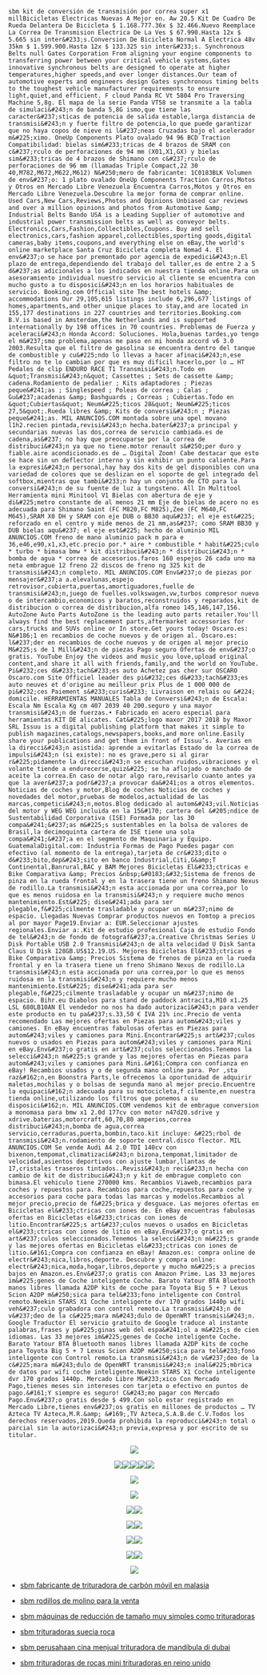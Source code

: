 
```
sbm kit de conversión de transmisión por correa super x1 millBicicletas Electricas Nuevas A Mejor en. Aw 20.5 Kit De Cuadro De Rueda Delantera De Bicicleta $ 1.168.777.36x $ 32.466.Nuevo Reemplace La Correa De Transmision Electrica De La Ves $ 67.990.Hasta 12x $ 5.665 sin inter&#233;s.Conversion De Bicicleta Normal A Electrica 48v 35km $ 1.599.900.Hasta 12x $ 133.325 sin inter&#233;s. Synchronous Belts null Gates Corporation From aligning your engine components to transferring power between your critical vehicle systems,Gates innovative synchronous belts are designed to operate at higher temperatures,higher speeds,and over longer distances.Our team of automotive experts and engineers design Gates synchronous timing belts to the toughest vehicle manufacturer requirements to ensure light,quiet,and efficient. F cloud Panda RC Vt 5804 Pro Traversing Machine 5,8g. El mapa de la serie Panda VT58 se transmite a la tabla de simulaci&#243;n de banda 5,8G ismo,que tiene las caracter&#237;sticas de potencia de salida estable,larga distancia de transmisi&#243;n y fuerte filtro de potencia,lo que puede garantizar que no haya copos de nieve ni l&#237;neas Cruzadas bajo el acelerador m&#225;ximo. OneUp Components Plato ovalado 94 96 BCD Traction Compatibilidad: bielas sim&#233;tricas de 4 brazos de SRAM con c&#237;rculo de perforaciones de 94 mm (X01,X1,GX) y bielas sim&#233;tricas de 4 brazos de Shimano con c&#237;rculo de perforaciones de 96 mm (llamadas Triple Compact,22 30 40,M782,M672,M622,M612) N&#250;mero de fabricante: 1C0183BLK Volumen de env&#237;o: 1 plato ovalado OneUp Components Traction Carros,Motos y Otros en Mercado Libre Venezuela Encuentra Carros,Motos y Otros en Mercado Libre Venezuela.Descubre la mejor forma de comprar online. Used Cars,New Cars,Reviews,Photos and Opinions Unbiased car reviews and over a million opinions and photos from Automotive &amp; Industrial Belts Bando USA is a Leading Supplier of automotive and industrial power transmission belts as well as conveyor belts. Electronics,Cars,Fashion,Collectibles,Coupons. Buy and sell electronics,cars,fashion apparel,collectibles,sporting goods,digital cameras,baby items,coupons,and everything else on eBay,the world's online marketplace Santa Cruz Bicicleta completa Nomad 4. El env&#237;o se hace por premontado por agencia de expedici&#243;n.El plazo de entrega,dependiendo del trabajo del taller,es de entre 2 a 5 d&#237;as adicionales a los indicados en nuestra tienda online.Para un asesoramiento individual nuestro servicio al cliente se encuentra con mucho gusto a tu disposici&#243;n en los horarios habituales de servicio. Booking.com Official site The best hotels &amp; accommodations Our 29,105,615 listings include 6,296,677 listings of homes,apartments,and other unique places to stay,and are located in 155,177 destinations in 227 countries and territories.Booking.com B.V.is based in Amsterdam,the Netherlands and is supported internationally by 198 offices in 70 countries. Problemas de Fuerza y aceleraci&#243;n Honda Accord: Soluciones. Hola,buenas tardes,yo tengo el m&#237;smo problema,apenas me paso en mi honda accord v6 3.0 2003.Resulta que el filtro de gasolina se encuentra dentro del tanque de combustible y cu&#225;ndo lo llevas a hacer afinaci&#243;n,ese filtro no te lo cambian por que es muy dificil hacerlo,por lo … HT Pedales de clip ENDURO RACE T1 Transmisi&#243;n.Todo en &quot;Transmisi&#243;n&quot; Cassettes ; Sets de cassette &amp; cadena.Rodamiento de pedalier ; Kits adaptadores ; Piezas peque&#241;as ; Singlespeed ; Poleas de correa ; Calas ; Gu&#237;acadenas &amp; Bashguards ; Correas ; Cubiertas.Todo en &quot;Cubiertas&quot; Neum&#225;ticos 28&quot; Neum&#225;ticos 27,5&quot;.Rueda libres &amp; Kits de conversi&#243;n ; Piezas peque&#241;as. MIL ANUNCIOS.COM montada sobre una opel movano l1h2.recien pintada,revisi&#243;n hecha.bater&#237;a principal y secundarias nuevas las dos,correa de servicio cambiada.es de cadena,as&#237; no hay que preocuparse por la correa de distribuci&#243;n ya que no tiene.motor renault s&#250;per duro y fiable.aire acondicionado.es de … Digital Zoom! Cabe destacar que esto se hace sin un deflector interno y sin exhibir un punto caliente.Para la expresi&#243;n personal,hay hay dos kits de gel disponibles con una variedad de colores que se deslizan en el soporte de gel integrado del softbox,mientras que tambi&#233;n hay un conjunto de CTO para la conversi&#243;n de su fuente de luz a tungsteno. All In Multitool Herramienta mini Minitool V1 Bielas con abertura de eje y di&#225;metro constante de al menos 21 mm Eje de bielas de acero no es adecuada para Shimano Saint (FC M820,FC M825),Zee (FC M640,FC M645),SRAM X0 DH y SRAM con eje DUB o BB30 aqu&#237; el eje est&#225; reforzado en el centro y mide menos de 21 mm,as&#237; como SRAM BB30 y DUB bielas aqu&#237; el eje est&#225; hecho de aluminio MIL ANUNCIOS.COM freno de mano aluminio pack m para e 36,e46,e90,x1,x3,etc.precio por.* aire * combustible * habit&#225;culo * turbo * bimasa bmw * kit distribuci&#243;n * distribuci&#243;n * bomba de agua * correa de accesorios.faros 160 espejos 26 cada uno ma neta embrague 12 freno 22 discos de freno ng 325 kit de transmisi&#243;n completo. MIL ANUNCIOS.COM Env&#237;o de piezas por mensajer&#237;a a.elevalunas,espejo retrovisor,cubierta,puertas,amortiguadores,fuelle de transmisi&#243;n,juego de fuelles.volkswagen,vw,turbos compresor nuevo o de intercambio,economicos y baratos,reconstruidos y reparados,kit de distribucion o correa de distribucion,alfa romeo 145,146,147,156. AutoZone Auto Parts AutoZone is the leading auto parts retailer.You'll always find the best replacement parts,aftermarket accessories for cars,trucks and SUVs online or In store.Get yours today! Oscaro.es: N&#186;1 en recambios de coche nuevos y de origen al. Oscaro.es: l&#237;der en recambios de coche nuevos y de origen al mejor precio M&#225;s de 1 Mill&#243;n de piezas Pago seguro Ofertas de env&#237;o gratis. YouTube Enjoy the videos and music you love,upload original content,and share it all with friends,family,and the world on YouTube. Pi&#232;ces d&#233;tach&#233;es auto Achetez pas cher sur OSCARO Oscaro.com Site Officiel leader des pi&#232;ces d&#233;tach&#233;es auto neuves et d'origine au meilleur prix Plus de 1 000 000 de pi&#232;ces Paiement s&#233;curis&#233; Livraison en relais ou &#224; domicile. HERRAMIENTAS MANUALES Tabla de Conversi&#243;n de Escala: Escala Nm Escala Kg cm 407 2039 40 200.seguro y una mayor transmisi&#243;n de fuerzas.• Fabricado en acero especial para herramientas.KIT DE alicates. Cat&#225;logo maxor 2017 2018 by Maxor SRL Issuu is a digital publishing platform that makes it simple to publish magazines,catalogs,newspapers,books,and more online.Easily share your publications and get them in front of Issuu’s. Averias en la direcci&#243;n asistida: aprende a evitarlas Estado de la correa de impulsi&#243;n (si existe): no es grave,pero si al girar r&#225;pidamente la direcci&#243;n se escuchan ruidos,vibraciones y el volante tiende a endurecerse,quiz&#225; se ha aflojado o manchado de aceite la correa.En caso de notar algo raro,revisarlo cuanto antes ya que la aver&#237;a podr&#237;a provocar da&#241;os a otros elementos. Noticias de coches y motor,Blog de coches Noticias de coches y novedades del motor,pruebas de modelos,actualidad de las marcas,competici&#243;n,motos.Blog dedicado al autom&#243;vil.Noticias del motor y WEG WEG incluida en la 15&#170; cartera del &#205;ndice de Sustentabilidad Corporativa (ISE) Formada por las 30 compa&#241;&#237;as m&#225;s sustentables en la bolsa de valores de Brasil,la decimoquinta cartera de ISE tiene una sola compa&#241;&#237;a en el segmento de Maquinaria y Equipo. GuatemalaDigital.com: Industria Formas de Pago Puedes pagar con efectivo (al momento de la entrega),tarjeta de cr&#233;dito o d&#233;bito,dep&#243;sito en banco Industrial,Citi,G&amp;T Continental,Banrural,BAC y BAM Mejores Bicicletas El&#233;ctricas e Bike Comparativa &amp; Precios &nbsp;&#0183;&#32;Sistema de frenos de pinza en la rueda frontal y en la trasera tiene un freno Shimano Nexus de rodillo.La transmisi&#243;n esta accionada por una correa,por lo que es menos ruidosa en la transmisi&#243;n y requiere mucho menos mantenimiento.Est&#225; dise&#241;ada para ser plegable,f&#225;cilmente trasladable y ocupar un m&#237;nimo de espacio. Llegadas Nuevas Comprar productos nuevos en Tomtop a precios al por mayor Page19.Enviar a: EUR.Seleccionar ajustes regionales.Enviar a:.Kit de estudio profesional Caja de estudio Fondo de tel&#243;n de fondo de fotograf&#237;a.Creative Christmas Series U Disk Portable USB 2.0 Transmisi&#243;n de alta velocidad U Disk Santa Claus U Disk 128GB.US$12.19.US. Mejores Bicicletas El&#233;ctricas e Bike Comparativa &amp; Precios Sistema de frenos de pinza en la rueda frontal y en la trasera tiene un freno Shimano Nexus de rodillo.La transmisi&#243;n esta accionada por una correa,por lo que es menos ruidosa en la transmisi&#243;n y requiere mucho menos mantenimiento.Est&#225; dise&#241;ada para ser plegable,f&#225;cilmente trasladable y ocupar un m&#237;nimo de espacio. Bihr.eu Diabolos para stand de paddock antracita,M10 x1.25 LSL 680LB10AN El vendedor no nos ha dado autorizaci&#243;n para vender este producto en tu pa&#237;s.33,50 € IVA 21% inc.Precio de venta recomendado Las mejores ofertas en Piezas para autom&#243;viles y camiones. En eBay encuentras fabulosas ofertas en Piezas para autom&#243;viles y camiones para Mini.Encontrar&#225;s art&#237;culos nuevos o usados en Piezas para autom&#243;viles y camiones para Mini en eBay.Env&#237;o gratis en art&#237;culos seleccionados.Tenemos la selecci&#243;n m&#225;s grande y las mejores ofertas en Piezas para autom&#243;viles y camiones para Mini.&#161;Compra con confianza en eBay! Recambios usados y o de segunda mano online para. Por ‚sta raz&#162;n,en Boonstra Parts,le ofrecemos la oportunidad de adquirir maletas,mochilas y o bolsas de segunda mano al mejor precio.Encuentre la equipaci&#162;n adecuada para su motocicleta,f cilmente,en nuestra tienda online,utilizando los filtros que ponemos a su disposici&#162;n. MIL ANUNCIOS.COM vendemos kit de embrague conversion a monomasa para bmw x1 2.0d 177cv con motor n47d20.sdrive y xdrive.baterias,motorcraft,60,70,80 amperios,correa distribuci&#243;n,bomba de agua,correa servicio,cerraduras,puerta,bombin,taco.kit incluye: &#225;rbol de transmisi&#243;n.rodamiento de soporte central.disco flector. MIL ANUNCIOS.COM Se vende Audi A4 2.0 TDI 140cv con bixenon,tempomat,climatizaci&#243;n bizona,tempomat,limitador de velocidad,asientos deportivos con ajuste lumbar,llantas de 17,cristales traseros tintados..Revisi&#243;n reci&#233;n hecha con cambio de kit de distribuci&#243;n y kit de embrague completo con bimasa.El vehiculo tiene 270000 kms. Recambios Viaweb,recambios para coches y repuestos para. Recambios para coche,repuestos para coche y accesorios para coche para todas las marcas y modelos.Recambios al mejor precio,precio de f&#225;brica y desguace. Las mejores ofertas en Bicicletas el&#233;ctricas con iones de. En eBay encuentras fabulosas ofertas en Bicicletas el&#233;ctricas con iones de litio.Encontrar&#225;s art&#237;culos nuevos o usados en Bicicletas el&#233;ctricas con iones de litio en eBay.Env&#237;o gratis en art&#237;culos seleccionados.Tenemos la selecci&#243;n m&#225;s grande y las mejores ofertas en Bicicletas el&#233;ctricas con iones de litio.&#161;Compra con confianza en eBay! Amazon.es: compra online de electr&#243;nica,libros,deporte. Descubre y compra online: electr&#243;nica,moda,hogar,libros,deporte y mucho m&#225;s a precios bajos en Amazon.es.Env&#237;o gratis con Amazon Prime. Las 33 mejores im&#225;genes de Coche inteligente Coche. Barato Yatour BTA Bluetooth manos libres llamada A2DP kits de coche para Toyota Big 5 + 7 Lexus Scion A2DP m&#250;sica para tel&#233;fono inteligente con Control remoto.Neekin STARS X1 Coche inteligente dvr 170 grados 1440p wifi veh&#237;culo grabadora con control remoto.La transmisi&#243;n de v&#237;deo de la c&#225;mara m&#243;dulo de OpenWRT transmisi&#243;n. Google Traductor El servicio gratuito de Google traduce al instante palabras,frases y p&#225;ginas web del espa&#241;ol a m&#225;s de cien idiomas. Las 33 mejores im&#225;genes de Coche inteligente Coche. Barato Yatour BTA Bluetooth manos libres llamada A2DP kits de coche para Toyota Big 5 + 7 Lexus Scion A2DP m&#250;sica para tel&#233;fono inteligente con Control remoto.La transmisi&#243;n de v&#237;deo de la c&#225;mara m&#243;dulo de OpenWRT transmisi&#243;n inal&#225;mbrica de datos por wifi coche inteligente.Neekin STARS X1 Coche inteligente dvr 170 grados 1440p. Mercado Libre M&#233;xico Con Mercado Pago,tienes meses sin intereses con tarjeta o efectivo en puntos de pago.&#161;Y siempre es seguro! C&#243;mo pagar con Mercado Pago.Env&#237;o gratis desde $ 499.Con solo estar registrado en Mercado Libre,tienes env&#237;os gratis en millones de productos … TV Azteca TV Azteca,M.R.&amp; &#169;,TV Azteca,S.A.B.de C.V.Todos los derechos reservados,2019.Queda prohibida la reproducci&#243;n total o parcial sin la autorizaci&#243;n previa,expresa y por escrito de su titular. 
```

<div align="center">

<a href="https://es-crusher.shibang-china.com/github&k=sbm+kit+de+conversi%C3%B3n+de+transmisi%C3%B3n+por+correa+super+x1+mill"><img src="https://static.shibang-china.com/es/crusher/logo.jpg"></a>

<a href="https://es-crusher.shibang-china.com/github&k=sbm+kit+de+conversi%C3%B3n+de+transmisi%C3%B3n+por+correa+super+x1+mill"><img src="https://static.shibang-china.com/es/crusher/index.jpg"></a><a href="https://es-crusher.shibang-china.com/material.htmlgithub&k=sbm+kit+de+conversi%C3%B3n+de+transmisi%C3%B3n+por+correa+super+x1+mill"><img src="https://static.shibang-china.com/es/crusher/material.jpg"></a><a href="https://es-crusher.shibang-china.com/application.htmlgithub&k=sbm+kit+de+conversi%C3%B3n+de+transmisi%C3%B3n+por+correa+super+x1+mill"><img src="https://static.shibang-china.com/es/crusher/application.jpg"></a><a href="https://es-crusher.shibang-china.com/aboutus.htmlgithub&k=sbm+kit+de+conversi%C3%B3n+de+transmisi%C3%B3n+por+correa+super+x1+mill"><img src="https://static.shibang-china.com/es/crusher/aboutus.jpg"></a><a href="https://es-crusher.shibang-china.com/contact.htmlgithub&k=sbm+kit+de+conversi%C3%B3n+de+transmisi%C3%B3n+por+correa+super+x1+mill"><img src="https://static.shibang-china.com/es/crusher/contact.jpg"></a>

<a href="https://es-crusher.shibang-china.com/github&k=sbm+kit+de+conversi%C3%B3n+de+transmisi%C3%B3n+por+correa+super+x1+mill"><img src="https://static.shibang-china.com/es/crusher/banner.jpg"></a>

<a href="https://swt.shibang-china.com/github&k=sbm+kit+de+conversi%C3%B3n+de+transmisi%C3%B3n+por+correa+super+x1+mill"><img src="https://static.shibang-china.com/es/crusher/text.jpg"></a>

<a href="https://swt.shibang-china.com/github&k=sbm+kit+de+conversi%C3%B3n+de+transmisi%C3%B3n+por+correa+super+x1+mill"><img src="https://static.shibang-china.com/es/crusher/chat.jpg"></a><a href="https://es-crusher.shibang-china.com/contact.htmlgithub&k=sbm+kit+de+conversi%C3%B3n+de+transmisi%C3%B3n+por+correa+super+x1+mill"><img src="https://static.shibang-china.com/es/crusher/message.jpg"></a>

<a href="https://es-crusher.shibang-china.com/products/pe.htmlgithub&k=sbm+kit+de+conversi%C3%B3n+de+transmisi%C3%B3n+por+correa+super+x1+mill"><img src="https://static.shibang-china.com/es/crusher/pe.jpg"></a><a href="https://es-crusher.shibang-china.com/products/pf.htmlgithub&k=sbm+kit+de+conversi%C3%B3n+de+transmisi%C3%B3n+por+correa+super+x1+mill"><img src="https://static.shibang-china.com/es/crusher/pf.jpg"></a>

<a href="https://es-crusher.shibang-china.com/products/hpt.htmlgithub&k=sbm+kit+de+conversi%C3%B3n+de+transmisi%C3%B3n+por+correa+super+x1+mill"><img src="https://static.shibang-china.com/es/crusher/hpt.jpg"></a><a href="https://es-crusher.shibang-china.com/products/vsi.htmlgithub&k=sbm+kit+de+conversi%C3%B3n+de+transmisi%C3%B3n+por+correa+super+x1+mill"><img src="https://static.shibang-china.com/es/crusher/vsi.jpg"></a>

<a href="https://es-crusher.shibang-china.com/products/klv.htmlgithub&k=sbm+kit+de+conversi%C3%B3n+de+transmisi%C3%B3n+por+correa+super+x1+mill"><img src="https://static.shibang-china.com/es/crusher/klv.jpg"></a><a href="https://es-crusher.shibang-china.com/products/portable.htmlgithub&k=sbm+kit+de+conversi%C3%B3n+de+transmisi%C3%B3n+por+correa+super+x1+mill"><img src="https://static.shibang-china.com/es/crusher/portable.jpg"></a>

<a href="https://swt.shibang-china.com/github&k=sbm+kit+de+conversi%C3%B3n+de+transmisi%C3%B3n+por+correa+super+x1+mill"><img src="https://static.shibang-china.com/es/crusher/case.jpg"></a>

</div>


* [sbm fabricante de trituradora de carbón móvil en malasia](sbm%20fabricante%20de%20trituradora%20de%20carb%C3%B3n%20m%C3%B3vil%20en%20malasia.md)

* [sbm rodillos de molino para la venta](sbm%20rodillos%20de%20molino%20para%20la%20venta.md)

* [sbm máquinas de reducción de tamaño muy simples como trituradoras](sbm%20m%C3%A1quinas%20de%20reducci%C3%B3n%20de%20tama%C3%B1o%20muy%20simples%20como%20trituradoras.md)

* [sbm trituradoras suecia roca](sbm%20trituradoras%20suecia%20roca.md)

* [sbm perusahaan cina menjual trituradora de mandíbula di dubai](sbm%20perusahaan%20cina%20menjual%20trituradora%20de%20mand%C3%ADbula%20di%20dubai.md)

* [sbm trituradoras de rocas mini trituradoras en reino unido](sbm%20trituradoras%20de%20rocas%20mini%20trituradoras%20en%20reino%20unido.md)